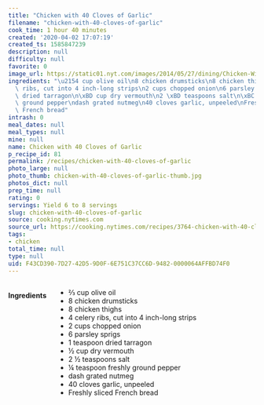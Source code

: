 ```yaml
---
title: "Chicken with 40 Cloves of Garlic"
filename: "chicken-with-40-cloves-of-garlic"
cook_time: 1 hour 40 minutes
created: '2020-04-02 17:07:19'
created_ts: 1585847239
description: null
difficulty: null
favorite: 0
image_url: https://static01.nyt.com/images/2014/05/27/dining/Chicken-With-40-Cloves-of-Garlic/Chicken-With-40-Cloves-of-Garlic-articleLarge.jpg
ingredients: "\u2154 cup olive oil\n8 chicken drumsticks\n8 chicken thighs\n4 celery\
  \ ribs, cut into 4 inch-long strips\n2 cups chopped onion\n6 parsley sprigs\n1 teaspoon\
  \ dried tarragon\n\xBD cup dry vermouth\n2 \xBD teaspoons salt\n\xBC teaspoon freshly\
  \ ground pepper\ndash grated nutmeg\n40 cloves garlic, unpeeled\nFreshly sliced\
  \ French bread"
intrash: 0
meal_dates: null
meal_types: null
mine: null
name: Chicken with 40 Cloves of Garlic
p_recipe_id: 81
permalink: /recipes/chicken-with-40-cloves-of-garlic
photo_large: null
photo_thumb: chicken-with-40-cloves-of-garlic-thumb.jpg
photos_dict: null
prep_time: null
rating: 0
servings: Yield 6 to 8 servings
slug: chicken-with-40-cloves-of-garlic
source: cooking.nytimes.com
source_url: https://cooking.nytimes.com/recipes/3764-chicken-with-40-cloves-of-garlic?action=click&module=Global%20Search%20Recipe%20Card&pgType=search&rank=9
tags:
- chicken
total_time: null
type: null
uid: F43CD390-7D27-42D5-9D0F-6E751C37CC6D-9482-0000064AFFBD74F0
---
```

<div class="large-8 medium-7 columns" id="writeup">	</div><!-- #writeup -->
</div><!-- #row-one -->
<div class="row" id="row-two">	<div class="medium-4 small-5 columns" id="ingredients"><h4>Ingredients</h4><div class="box box-ingredients content"><ul>
<li>⅔ cup olive oil</li>
<li>8 chicken drumsticks</li>
<li>8 chicken thighs</li>
<li>4 celery ribs, cut into 4 inch-long strips</li>
<li>2 cups chopped onion</li>
<li>6 parsley sprigs</li>
<li>1 teaspoon dried tarragon</li>
<li>½ cup dry vermouth</li>
<li>2 ½ teaspoons salt</li>
<li>¼ teaspoon freshly ground pepper</li>
<li>dash grated nutmeg</li>
<li>40 cloves garlic, unpeeled</li>
<li>Freshly sliced French bread</li>
</ul>
</div>	</div>	<div class="medium-6 small-7 columns" id="directions">	</div>